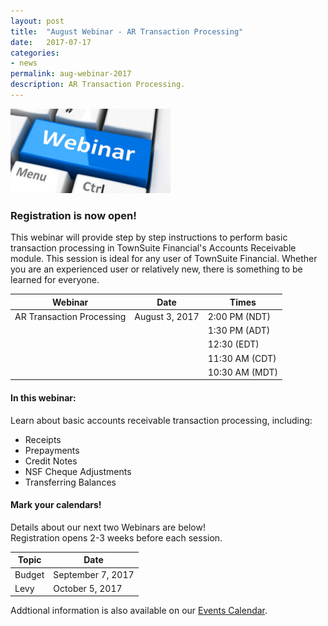 ```yaml
---
layout: post
title:  "August Webinar - AR Transaction Processing"
date:   2017-07-17
categories:
- news
permalink: aug-webinar-2017
description: AR Transaction Processing.
---
```


![Webinar](/images/webinar.png "Webinar")


### **Registration is now open!** 

This webinar will provide step by step instructions to perform basic transaction processing in TownSuite Financial's Accounts Receivable module. This session is ideal for any user of TownSuite Financial. Whether you are an experienced user or relatively new, there is something to be learned for everyone.


| Webinar | Date | Times |
| ---- | ---- | ---- |
| AR Transaction Processing | August 3, 2017 | 2:00 PM (NDT) |
| | | 1:30 PM (ADT) |
| | | 12:30 (EDT) |
| | | 11:30 AM (CDT) |
| | | 10:30 AM (MDT) |

#### **In this webinar:**  

Learn about basic accounts receivable transaction processing, including:
- Receipts
- Prepayments
- Credit Notes
- NSF Cheque Adjustments
- Transferring Balances

#### **Mark your calendars!**

Details about our next two Webinars are below!  
Registration opens 2-3 weeks before each session.

| Topic | Date |
| ---- | ---- |
| Budget | September 7, 2017 |
| Levy | October 5, 2017 |

Addtional information is also available on our [Events Calendar](https://townsuite.com/events).
